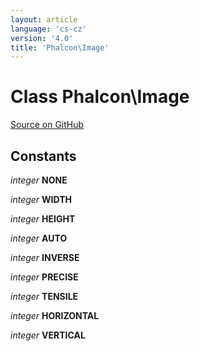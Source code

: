 ```yaml
---
layout: article
language: 'cs-cz'
version: '4.0'
title: 'Phalcon\Image'
---
```


# Class **Phalcon\Image**

<a href="https://github.com/phalcon/cphalcon/tree/v4.0.0/phalcon/image.zep" class="btn btn-default btn-sm">Source on GitHub</a>

## Constants

*integer* **NONE**

*integer* **WIDTH**

*integer* **HEIGHT**

*integer* **AUTO**

*integer* **INVERSE**

*integer* **PRECISE**

*integer* **TENSILE**

*integer* **HORIZONTAL**

*integer* **VERTICAL**